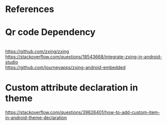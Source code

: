 # References

# Qr code Dependency
<br>https://github.com/zxing/zxing
<br>https://stackoverflow.com/questions/18543668/integrate-zxing-in-android-studio
<br>https://github.com/journeyapps/zxing-android-embedded

# Custom attribute declaration in theme
https://stackoverflow.com/questions/39826401/how-to-add-custom-item-in-android-theme-declaration

